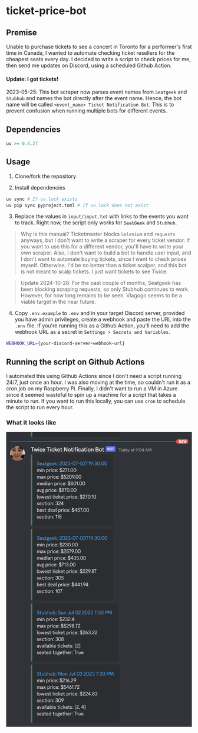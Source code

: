# ticket-price-bot

## Premise

Unable to purchase tickets to see a concert in Toronto for a performer's first time in Canada, I wanted to automate checking ticket resellers for the cheapest seats every day. I decided to write a script to check prices for me, then send me updates on Discord, using a scheduled Github Action.

#### Update: I got tickets!

2023-05-25: This bot scraper now parses event names from `Seatgeek` and `Stubhub` and names the bot directly after the event name. Hence, the bot name will be called `<event_name> Ticket Notification Bot`. This is to prevent confusion when running multiple bots for different events.

## Dependencies

```python
uv >= 0.4.27
```

## Usage

1. Clone/fork the repository

2. Install dependencies

```bash
uv sync # If uv.lock exists
uv pip sync pyproject.toml # If uv.lock does not exist
```

3. Replace the values in `input/input.txt` with links to the events you want to track. Right now, the script only works for ~~`SeatGeek`~~ and `Stubhub`.

> Why is this manual? Ticketmaster blocks `Selenium` and `requests` anyways, but I don't want to write a scraper for every ticket vendor. If you want to use this for a different vendor, you'll have to write your own scraper. Also, I don't want to build a bot to handle user input, and I don't want to automate buying tickets, since I want to check prices myself. Otherwise, I'd be no better than a ticket scalper, and this bot is not meant to scalp tickets. I just want tickets to see Twice.

> Update 2024-10-28: For the past couple of months, Seatgeek has been blocking scraping requests, so only Stubhub continues to work. However, for how long remains to be seen. Viagogo seems to be a viable target in the near future.

4. Copy `.env.example` to `.env` and in your target Discord server, provided you have admin privileges, create a webhook and paste the URL into the `.env` file. If you're running this as a Github Action, you'll need to add the webhook URL as a secret in `Settings > Secrets and Variables`.

```bash
WEBHOOK_URL={your-discord-server-webhook-url}
```

## Running the script on Github Actions

I automated this using Github Actions since I don't need a script running 24/7, just once an hour. I was also moving at the time, so couldn't run it as a cron job on my Raspberry Pi. Finally, I didn't want to run a VM in Azure since it seemed wasteful to spin up a machine for a script that takes a minute to run. If you want to run this locally, you can use `cron` to schedule the script to run every hour.

### What it looks like

![Discord webhook](./docs/assets/discord_bot.png)

